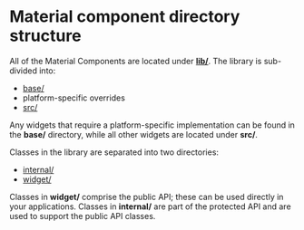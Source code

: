 # Material component directory structure

All of the Material Components are located under **[lib/](https://github.com/material-components/material-components-android/tree/master/lib)**. The library is
sub-divided into:

*   [base/](components.md#base/)
*   platform-specific overrides
*   [src/](components.md#src/)

Any widgets that require a platform-specific implementation can be found in
the **base/** directory, while all other widgets are located under **src/**.

Classes in the library are separated into two directories:

*   [internal/](https://github.com/material-components/material-components-android/tree/master/lib/src/android/support/design/internal/)
*   [widget/](https://github.com/material-components/material-components-android/tree/master/lib/src/android/support/design/widget/)

Classes in **widget/** comprise the public API; these can be used directly in your
applications. Classes in **internal/** are part of the protected API and are used to
support the public API classes.
